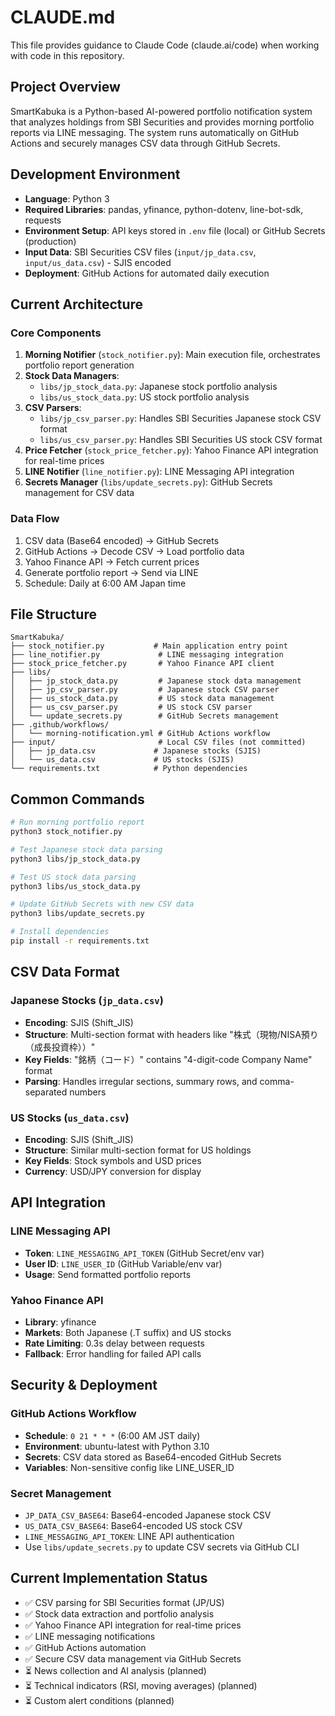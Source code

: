 # CLAUDE.md

This file provides guidance to Claude Code (claude.ai/code) when working with code in this repository.

## Project Overview

SmartKabuka is a Python-based AI-powered portfolio notification system that analyzes holdings from SBI Securities and provides morning portfolio reports via LINE messaging. The system runs automatically on GitHub Actions and securely manages CSV data through GitHub Secrets.

## Development Environment

- **Language**: Python 3
- **Required Libraries**: pandas, yfinance, python-dotenv, line-bot-sdk, requests
- **Environment Setup**: API keys stored in `.env` file (local) or GitHub Secrets (production)
- **Input Data**: SBI Securities CSV files (`input/jp_data.csv`, `input/us_data.csv`) - SJIS encoded
- **Deployment**: GitHub Actions for automated daily execution

## Current Architecture

### Core Components
1. **Morning Notifier** (`stock_notifier.py`): Main execution file, orchestrates portfolio report generation
2. **Stock Data Managers**: 
   - `libs/jp_stock_data.py`: Japanese stock portfolio analysis
   - `libs/us_stock_data.py`: US stock portfolio analysis
3. **CSV Parsers**:
   - `libs/jp_csv_parser.py`: Handles SBI Securities Japanese stock CSV format
   - `libs/us_csv_parser.py`: Handles SBI Securities US stock CSV format
4. **Price Fetcher** (`stock_price_fetcher.py`): Yahoo Finance API integration for real-time prices
5. **LINE Notifier** (`line_notifier.py`): LINE Messaging API integration
6. **Secrets Manager** (`libs/update_secrets.py`): GitHub Secrets management for CSV data

### Data Flow
1. CSV data (Base64 encoded) → GitHub Secrets
2. GitHub Actions → Decode CSV → Load portfolio data
3. Yahoo Finance API → Fetch current prices
4. Generate portfolio report → Send via LINE
5. Schedule: Daily at 6:00 AM Japan time

## File Structure

```
SmartKabuka/
├── stock_notifier.py           # Main application entry point
├── line_notifier.py             # LINE messaging integration
├── stock_price_fetcher.py       # Yahoo Finance API client
├── libs/
│   ├── jp_stock_data.py         # Japanese stock data management
│   ├── jp_csv_parser.py         # Japanese stock CSV parser
│   ├── us_stock_data.py         # US stock data management
│   ├── us_csv_parser.py         # US stock CSV parser
│   └── update_secrets.py        # GitHub Secrets management
├── .github/workflows/
│   └── morning-notification.yml # GitHub Actions workflow
├── input/                       # Local CSV files (not committed)
│   ├── jp_data.csv             # Japanese stocks (SJIS)
│   └── us_data.csv             # US stocks (SJIS)
└── requirements.txt            # Python dependencies
```

## Common Commands

```bash
# Run morning portfolio report
python3 stock_notifier.py

# Test Japanese stock data parsing
python3 libs/jp_stock_data.py

# Test US stock data parsing  
python3 libs/us_stock_data.py

# Update GitHub Secrets with new CSV data
python3 libs/update_secrets.py

# Install dependencies
pip install -r requirements.txt
```

## CSV Data Format

### Japanese Stocks (`jp_data.csv`)
- **Encoding**: SJIS (Shift_JIS)
- **Structure**: Multi-section format with headers like "株式（現物/NISA預り（成長投資枠））"
- **Key Fields**: "銘柄（コード）" contains "4-digit-code Company Name" format
- **Parsing**: Handles irregular sections, summary rows, and comma-separated numbers

### US Stocks (`us_data.csv`)
- **Encoding**: SJIS (Shift_JIS)  
- **Structure**: Similar multi-section format for US holdings
- **Key Fields**: Stock symbols and USD prices
- **Currency**: USD/JPY conversion for display

## API Integration

### LINE Messaging API
- **Token**: `LINE_MESSAGING_API_TOKEN` (GitHub Secret/env var)
- **User ID**: `LINE_USER_ID` (GitHub Variable/env var)
- **Usage**: Send formatted portfolio reports

### Yahoo Finance API
- **Library**: yfinance
- **Markets**: Both Japanese (.T suffix) and US stocks
- **Rate Limiting**: 0.3s delay between requests
- **Fallback**: Error handling for failed API calls

## Security & Deployment

### GitHub Actions Workflow
- **Schedule**: `0 21 * * *` (6:00 AM JST daily)
- **Environment**: ubuntu-latest with Python 3.10
- **Secrets**: CSV data stored as Base64-encoded GitHub Secrets
- **Variables**: Non-sensitive config like LINE_USER_ID

### Secret Management
- `JP_DATA_CSV_BASE64`: Base64-encoded Japanese stock CSV
- `US_DATA_CSV_BASE64`: Base64-encoded US stock CSV
- `LINE_MESSAGING_API_TOKEN`: LINE API authentication
- Use `libs/update_secrets.py` to update CSV secrets via GitHub CLI

## Current Implementation Status

- ✅ CSV parsing for SBI Securities format (JP/US)
- ✅ Stock data extraction and portfolio analysis  
- ✅ Yahoo Finance API integration for real-time prices
- ✅ LINE messaging notifications
- ✅ GitHub Actions automation
- ✅ Secure CSV data management via GitHub Secrets
- ⏳ News collection and AI analysis (planned)
- ⏳ Technical indicators (RSI, moving averages) (planned)
- ⏳ Custom alert conditions (planned)